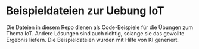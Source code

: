 # Beispieldateien zur Uebung IoT  

Die Dateien in diesem Repo dienen als Code-Beispiele für die Übungen zum Thema IoT. Andere Lösungen sind auch richtig, solange sie das gewollte Ergebnis liefern. Die Beispieldateien wurden mit Hilfe von KI generiert.
